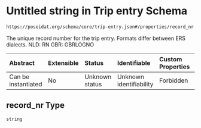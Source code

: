 # Untitled string in Trip entry Schema

```txt
https://poseidat.org/schema/core/trip-entry.json#/properties/record_nr
```

The unique record number for the trip entry. Formats differ between ERS dialects. NLD: RN GBR: GBRLOGNO

| Abstract            | Extensible | Status         | Identifiable            | Custom Properties | Additional Properties | Access Restrictions | Defined In                                                              |
| :------------------ | :--------- | :------------- | :---------------------- | :---------------- | :-------------------- | :------------------ | :---------------------------------------------------------------------- |
| Can be instantiated | No         | Unknown status | Unknown identifiability | Forbidden         | Allowed               | none                | [trip-entry.json*](schemas/core/trip-entry.json "open original schema") |

## record_nr Type

`string`
